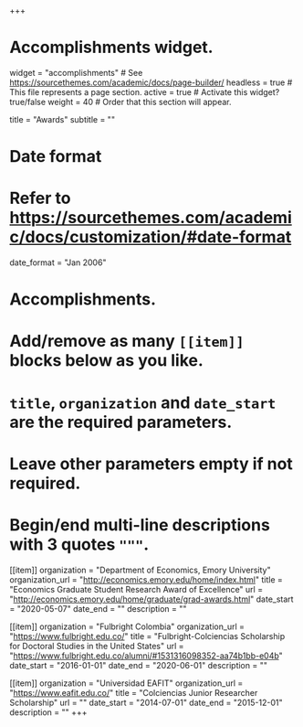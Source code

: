 +++
# Accomplishments widget.
widget = "accomplishments"  # See https://sourcethemes.com/academic/docs/page-builder/
headless = true  # This file represents a page section.
active = true  # Activate this widget? true/false
weight = 40  # Order that this section will appear.

title = "Awards"
subtitle = ""

# Date format
#   Refer to https://sourcethemes.com/academic/docs/customization/#date-format
date_format = "Jan 2006"

# Accomplishments.
#   Add/remove as many `[[item]]` blocks below as you like.
#   `title`, `organization` and `date_start` are the required parameters.
#   Leave other parameters empty if not required.
#   Begin/end multi-line descriptions with 3 quotes `"""`.

[[item]]
  organization = "Department of Economics, Emory University"
  organization_url = "http://economics.emory.edu/home/index.html"
  title = "Economics Graduate Student Research Award of Excellence"
  url = "http://economics.emory.edu/home/graduate/grad-awards.html"
  date_start = "2020-05-07"
  date_end = ""
  description = ""

[[item]]
  organization = "Fulbright Colombia"
  organization_url = "https://www.fulbright.edu.co/"
  title = "Fulbright-Colciencias Scholarship for Doctoral Studies in the United States"
  url = "https://www.fulbright.edu.co/alumni/#1531316098352-aa74b1bb-e04b"
  date_start = "2016-01-01"
  date_end = "2020-06-01"
  description = ""

[[item]]
  organization = "Universidad EAFIT"
  organization_url = "https://www.eafit.edu.co/"
  title = "Colciencias Junior Researcher Scholarship"
  url = ""
  date_start = "2014-07-01"
  date_end = "2015-12-01"
  description = ""
+++
